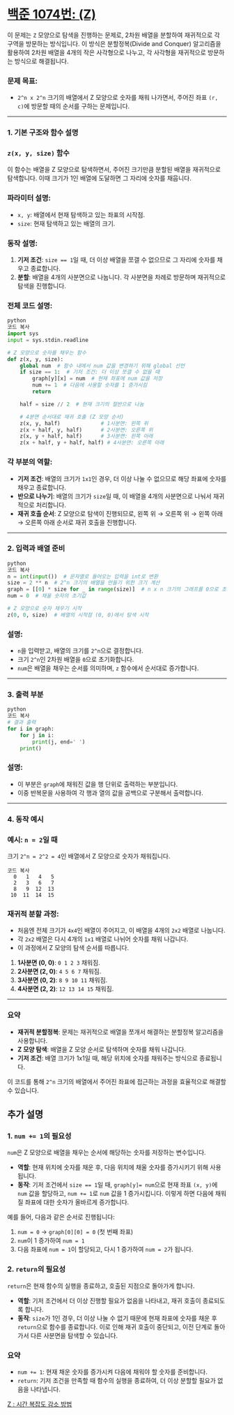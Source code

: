 # [백준 1074번: (Z)](https://www.acmicpc.net/problem/1074)
이 문제는 `Z` 모양으로 탐색을 진행하는 문제로, 2차원 배열을 분할하여 재귀적으로 각 구역을 방문하는 방식입니다. 이 방식은 분할정복(Divide and Conquer) 알고리즘을 활용하여 2차원 배열을 4개의 작은 사각형으로 나누고, 각 사각형을 재귀적으로 방문하는 방식으로 해결됩니다.

### 문제 목표:

- `2^n x 2^n` 크기의 배열에서 Z 모양으로 숫자를 채워 나가면서, 주어진 좌표 `(r, c)`에 방문할 때의 순서를 구하는 문제입니다.

---

### 1. 기본 구조와 함수 설명

### `z(x, y, size)` 함수

이 함수는 배열을 Z 모양으로 탐색하면서, 주어진 크기만큼 분할된 배열을 재귀적으로 탐색합니다. 이때 크기가 1인 배열에 도달하면 그 자리에 숫자를 채웁니다.

### 파라미터 설명:

- `x, y`: 배열에서 현재 탐색하고 있는 좌표의 시작점.
- `size`: 현재 탐색하고 있는 배열의 크기.

### 동작 설명:

1. **기저 조건**: `size == 1`일 때, 더 이상 배열을 쪼갤 수 없으므로 그 자리에 숫자를 채우고 종료합니다.
2. **분할**: 배열을 4개의 사분면으로 나눕니다. 각 사분면을 차례로 방문하며 재귀적으로 탐색을 진행합니다.

### 전체 코드 설명:

```python
python
코드 복사
import sys
input = sys.stdin.readline

# Z 모양으로 숫자를 채우는 함수
def z(x, y, size):
    global num  # 함수 내에서 num 값을 변경하기 위해 global 선언
    if size == 1:  # 기저 조건: 더 이상 쪼갤 수 없을 때
        graph[y][x] = num  # 현재 좌표에 num 값을 저장
        num += 1  # 다음에 사용할 숫자를 1 증가시킴
        return

    half = size // 2  # 현재 크기의 절반으로 나눔

    # 4분면 순서대로 재귀 호출 (Z 모양 순서)
    z(x, y, half)             # 1사분면: 왼쪽 위
    z(x + half, y, half)      # 2사분면: 오른쪽 위
    z(x, y + half, half)      # 3사분면: 왼쪽 아래
    z(x + half, y + half, half) # 4사분면: 오른쪽 아래

```

### 각 부분의 역할:

- **기저 조건**: 배열의 크기가 `1x1`인 경우, 더 이상 나눌 수 없으므로 해당 좌표에 숫자를 채우고 종료합니다.
- **반으로 나누기**: 배열의 크기가 `size`일 때, 이 배열을 4개의 사분면으로 나눠서 재귀적으로 처리합니다.
- **재귀 호출 순서**: Z 모양으로 탐색이 진행되므로, 왼쪽 위 → 오른쪽 위 → 왼쪽 아래 → 오른쪽 아래 순서로 재귀 호출을 진행합니다.

---

### 2. 입력과 배열 준비

```python
python
코드 복사
n = int(input())  # 문자열로 들어오는 입력을 int로 변환
size = 2 ** n  # 2^n 크기의 배열을 만들기 위한 크기 계산
graph = [[0] * size for _ in range(size)]  # n x n 크기의 그래프를 0으로 초기화
num = 0  # 채울 숫자의 초기값

# Z 모양으로 숫자 채우기 시작
z(0, 0, size)  # 배열의 시작점 (0, 0)에서 탐색 시작

```

### 설명:

- `n`을 입력받고, 배열의 크기를 `2^n`으로 결정합니다.
- 크기 `2^n`인 2차원 배열을 `0`으로 초기화합니다.
- `num`은 배열을 채우는 순서를 의미하며, `z` 함수에서 순서대로 증가합니다.

---

### 3. 출력 부분

```python
python
코드 복사
# 결과 출력
for i in graph:
    for j in i:
        print(j, end=' ')
    print()

```

### 설명:

- 이 부분은 `graph`에 채워진 값을 행 단위로 출력하는 부분입니다.
- 이중 반복문을 사용하여 각 행과 열의 값을 공백으로 구분해서 출력합니다.

---

### 4. 동작 예시

### 예시: `n = 2`일 때

크기 `2^n = 2^2 = 4`인 배열에서 Z 모양으로 숫자가 채워집니다.

```
코드 복사
  0   1   4   5
  2   3   6   7
  8   9  12  13
 10  11  14  15

```

### 재귀적 분할 과정:

- 처음엔 전체 크기가 `4x4`인 배열이 주어지고, 이 배열을 4개의 `2x2` 배열로 나눕니다.
- 각 `2x2` 배열은 다시 4개의 `1x1` 배열로 나뉘어 숫자를 채워 나갑니다.
- 이 과정에서 Z 모양의 탐색 순서를 따릅니다.
1. **1사분면 (0, 0)**: `0 1 2 3` 채워짐.
2. **2사분면 (2, 0)**: `4 5 6 7` 채워짐.
3. **3사분면 (0, 2)**: `8 9 10 11` 채워짐.
4. **4사분면 (2, 2)**: `12 13 14 15` 채워짐.

---

### 요약

- **재귀적 분할정복**: 문제는 재귀적으로 배열을 쪼개서 해결하는 분할정복 알고리즘을 사용합니다.
- **Z 모양 탐색**: 배열을 Z 모양 순서로 탐색하며 숫자를 채워 나갑니다.
- **기저 조건**: 배열 크기가 1x1일 때, 해당 위치에 숫자를 채워주는 방식으로 종료됩니다.

이 코드를 통해 `2^n` 크기의 배열에서 주어진 좌표에 접근하는 과정을 효율적으로 해결할 수 있습니다.

## 추가 설명

### 1. `num += 1`의 필요성

`num`은 Z 모양으로 배열을 채우는 순서에 해당하는 숫자를 저장하는 변수입니다.

- **역할**: 현재 위치에 숫자를 채운 후, 다음 위치에 채울 숫자를 증가시키기 위해 사용됩니다.
- **동작**: 기저 조건에서 `size == 1`일 때, `graph[y]= num`으로 현재 좌표 `(x, y)`에 `num` 값을 할당하고, `num += 1`로 `num` 값을 1 증가시킵니다. 이렇게 하면 다음에 채워질 좌표에 대한 숫자가 올바르게 증가합니다.

예를 들어, 다음과 같은 순서로 진행됩니다:

1. `num = 0` → `graph[0][0] = 0` (첫 번째 좌표)
2. `num`이 1 증가하여 `num = 1`
3. 다음 좌표에 `num = 1`이 할당되고, 다시 1 증가하여 `num = 2`가 됩니다.

### 2. `return`의 필요성

`return`은 현재 함수의 실행을 종료하고, 호출된 지점으로 돌아가게 합니다.

- **역할**: 기저 조건에서 더 이상 진행할 필요가 없음을 나타내고, 재귀 호출이 종료되도록 합니다.
- **동작**: `size`가 1인 경우, 더 이상 나눌 수 없기 때문에 현재 좌표에 숫자를 채운 후 `return`으로 함수를 종료합니다. 이로 인해 재귀 호출이 중단되고, 이전 단계로 돌아가서 다른 사분면을 탐색할 수 있습니다.

### 요약

- `num += 1`: 현재 채운 숫자를 증가시켜 다음에 채워야 할 숫자를 준비합니다.
- `return`: 기저 조건을 만족할 때 함수의 실행을 종료하여, 더 이상 분할할 필요가 없음을 나타냅니다.

[Z : 시간 복잡도 감소 방법](https://www.notion.so/Z-127900cfb74d80519af1fd0fb5e1145b?pvs=21)
